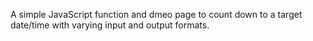 A simple JavaScript function and dmeo page to count down to a target date/time with varying input and output formats.